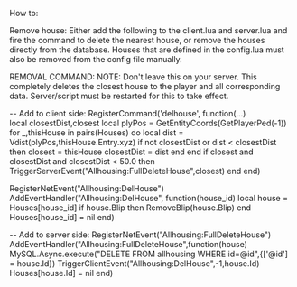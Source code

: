 How to:

Remove house:
Either add the following to the client.lua and server.lua and fire the command to delete the nearest house,
or remove the houses directly from the database.
Houses that are defined in the config.lua must also be removed from the config file manually.

REMOVAL COMMAND:
NOTE: Don't leave this on your server. This completely deletes the closest house to the player and all corresponding data.
Server/script must be restarted for this to take effect.

-- Add to client side:
RegisterCommand('delhouse', function(...)  
  local closestDist,closest
  local plyPos = GetEntityCoords(GetPlayerPed(-1))
  for _,thisHouse in pairs(Houses) do
    local dist = Vdist(plyPos,thisHouse.Entry.xyz)
    if not closestDist or dist < closestDist then
      closest = thisHouse
      closestDist = dist
    end
  end
  if closest and closestDist and closestDist < 50.0 then
    TriggerServerEvent("Allhousing:FullDeleteHouse",closest)
  end
end)

RegisterNetEvent("Allhousing:DelHouse")
AddEventHandler("Allhousing:DelHouse", function(house_id)
  local house = Houses[house_id]
  if house.Blip then
    RemoveBlip(house.Blip)
  end
  Houses[house_id] = nil
end)

-- Add to server side:
RegisterNetEvent("Allhousing:FullDeleteHouse")
AddEventHandler("Allhousing:FullDeleteHouse",function(house)
  MySQL.Async.execute("DELETE FROM allhousing WHERE id=@id",{['@id'] = house.Id})
  TriggerClientEvent("Allhousing:DelHouse",-1,house.Id)
  Houses[house.Id] = nil
end)